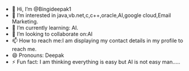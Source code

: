 - 👋 Hi, I’m @Bingideepak1
- 👀 I’m interested in java,vb.net,c,c++,oracle,AI,google cloud,Email Marketing.
- 🌱 I’m currently learning: AI.
- 💞️ I’m looking to collaborate on:AI
- 📫 How to reach me:I am displaying my contact details in my profile to reach me.
- 😄 Pronouns: Deepak
- ⚡ Fun fact: I am thinking everything is easy but AI is not easy man.....

<!---
Bingideepak1/Bingideepak1 is a ✨ special ✨ repository because its `README.md` (this file) appears on your GitHub profile.
You can click the Preview link to take a look at your changes.
--->
